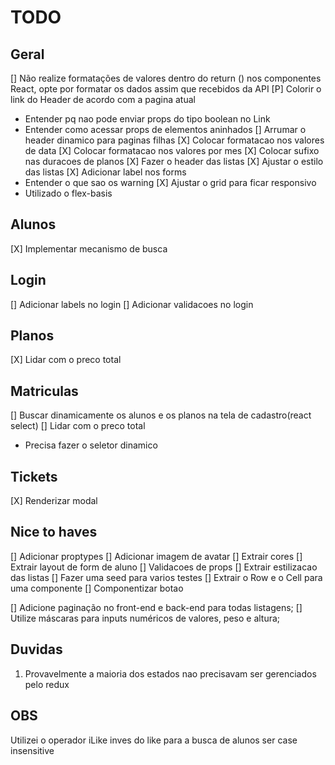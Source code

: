 # TODO

## Geral
[] Não realize formatações de valores dentro do return () nos componentes React, opte por formatar os dados assim que recebidos da API
[P] Colorir o link do Header de acordo com a pagina atual
  - Entender pq nao pode enviar props do tipo boolean no Link
  - Entender como acessar props de elementos aninhados
[] Arrumar o header dinamico para paginas filhas
[X] Colocar formatacao nos valores de data
[X] Colocar formatacao nos valores por mes
[X] Colocar sufixo nas duracoes de planos
[X] Fazer o header das listas
[X] Ajustar o estilo das listas
[X] Adicionar label nos forms
  - Entender o que sao os warning
[X] Ajustar o grid para ficar responsivo
  - Utilizado o flex-basis

## Alunos
[X] Implementar mecanismo de busca

## Login
[] Adicionar labels no login
[] Adicionar validacoes no login

## Planos
[X] Lidar com o preco total

## Matriculas
[] Buscar dinamicamente os alunos e os planos na tela de cadastro(react select)
[] Lidar com o preco total
  - Precisa fazer o seletor dinamico

## Tickets
[X] Renderizar modal


## Nice to haves
[] Adicionar proptypes
[] Adicionar imagem de avatar
[] Extrair cores
[] Extrair layout de form de aluno
[] Validacoes de props
[] Extrair estilizacao das listas
[] Fazer uma seed para varios testes
[] Extrair o Row e o Cell para uma componente
[] Componentizar botao

[] Adicione paginação no front-end e back-end para todas listagens;
[] Utilize máscaras para inputs numéricos de valores, peso e altura;

## Duvidas
1. Provavelmente a maioria dos estados nao precisavam ser gerenciados pelo redux

## OBS
Utilizei o operador iLike inves do like para a busca de alunos ser case insensitive
